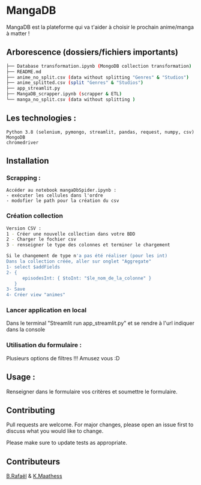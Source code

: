 # MangaDB

MangaDB est la plateforme qui va t'aider à choisir le prochain anime/manga à matter !

## Arborescence (dossiers/fichiers importants)
```bash
├── Database transformation.ipynb (MongoDB collection transformation)
├── README.md
├── anime_no_split.csv (data without splitting "Genres" & "Studios")
├── anime_splitted.csv (split "Genres" & "Studios")
├── app_streamlit.py
├── MangaDB_scrapper.ipynb (scrapper & ETL)
└── manga_no_split.csv (data without splitting )
``` 
## Les technologies :
```
Python 3.8 (selenium, pymongo, streamlit, pandas, request, numpy, csv)
MongoDB
chromedriver
```
## Installation
### Scrapping :
```
Accéder au notebook mangaDbSpider.ipynb :
- exécuter les cellules dans l'ordre
- modofier le path pour la création du csv
```
### Création collection
```bash
Version CSV :
1 - Créer une nouvelle collection dans votre BDD
2 - Charger le fochier csv
3 - renseigner le type des colonnes et terminer le chargement

Si le changement de type n'a pas été réaliser (pour les int)
Dans la collection créée, aller sur onglet "Aggregate"
1- select $addFields
2- {
      episodesInt: { $toInt: "$le_nom_de_la_colonne" }
   }
3- Save
4- Créer view "animes"
```

### Lancer application en local

Dans le terminal "Streamlit run app_streamlit.py" et se rendre à l'url indiquer dans la console

### Utilisation du formulaire :
Plusieurs options de filtres !!! Amusez vous :D 

## Usage :
Renseigner dans le formulaire vos critères et soumettre le formulaire.

## Contributing
Pull requests are welcome. For major changes, please open an issue first to discuss what you would like to change.

Please make sure to update tests as appropriate.

## Contributeurs

[B.Rafaël](https://github.com/RBonilauri) & [K.Maathess](https://github.com/Maathess)

